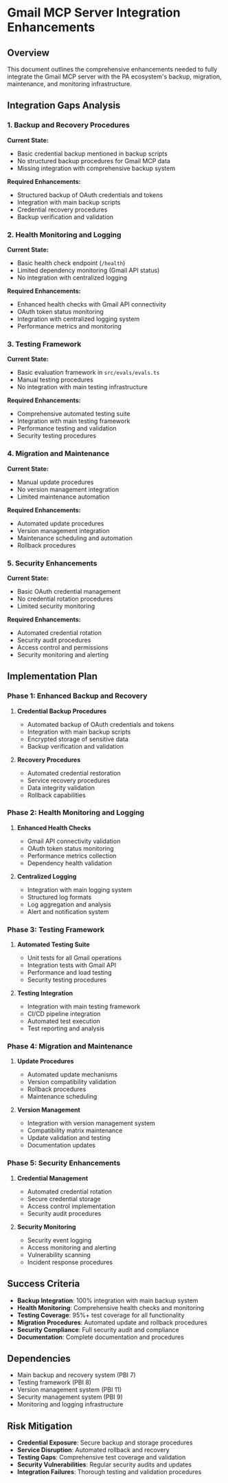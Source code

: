 # Gmail MCP Server Integration Enhancements

## Overview

This document outlines the comprehensive enhancements needed to fully integrate the Gmail MCP server with the PA ecosystem's backup, migration, maintenance, and monitoring infrastructure.

## Integration Gaps Analysis

### 1. Backup and Recovery Procedures

**Current State:**
- Basic credential backup mentioned in backup scripts
- No structured backup procedures for Gmail MCP data
- Missing integration with comprehensive backup system

**Required Enhancements:**
- Structured backup of OAuth credentials and tokens
- Integration with main backup scripts
- Credential recovery procedures
- Backup verification and validation

### 2. Health Monitoring and Logging

**Current State:**
- Basic health check endpoint (`/health`)
- Limited dependency monitoring (Gmail API status)
- No integration with centralized logging

**Required Enhancements:**
- Enhanced health checks with Gmail API connectivity
- OAuth token status monitoring
- Integration with centralized logging system
- Performance metrics and monitoring

### 3. Testing Framework

**Current State:**
- Basic evaluation framework in `src/evals/evals.ts`
- Manual testing procedures
- No integration with main testing infrastructure

**Required Enhancements:**
- Comprehensive automated testing suite
- Integration with main testing framework
- Performance testing and validation
- Security testing procedures

### 4. Migration and Maintenance

**Current State:**
- Manual update procedures
- No version management integration
- Limited maintenance automation

**Required Enhancements:**
- Automated update procedures
- Version management integration
- Maintenance scheduling and automation
- Rollback procedures

### 5. Security Enhancements

**Current State:**
- Basic OAuth credential management
- No credential rotation procedures
- Limited security monitoring

**Required Enhancements:**
- Automated credential rotation
- Security audit procedures
- Access control and permissions
- Security monitoring and alerting

## Implementation Plan

### Phase 1: Enhanced Backup and Recovery

1. **Credential Backup Procedures**
   - Automated backup of OAuth credentials and tokens
   - Integration with main backup scripts
   - Encrypted storage of sensitive data
   - Backup verification and validation

2. **Recovery Procedures**
   - Automated credential restoration
   - Service recovery procedures
   - Data integrity validation
   - Rollback capabilities

### Phase 2: Health Monitoring and Logging

1. **Enhanced Health Checks**
   - Gmail API connectivity validation
   - OAuth token status monitoring
   - Performance metrics collection
   - Dependency health validation

2. **Centralized Logging**
   - Integration with main logging system
   - Structured log formats
   - Log aggregation and analysis
   - Alert and notification system

### Phase 3: Testing Framework

1. **Automated Testing Suite**
   - Unit tests for all Gmail operations
   - Integration tests with Gmail API
   - Performance and load testing
   - Security testing procedures

2. **Testing Integration**
   - Integration with main testing framework
   - CI/CD pipeline integration
   - Automated test execution
   - Test reporting and analysis

### Phase 4: Migration and Maintenance

1. **Update Procedures**
   - Automated update mechanisms
   - Version compatibility validation
   - Rollback procedures
   - Maintenance scheduling

2. **Version Management**
   - Integration with version management system
   - Compatibility matrix maintenance
   - Update validation and testing
   - Documentation updates

### Phase 5: Security Enhancements

1. **Credential Management**
   - Automated credential rotation
   - Secure credential storage
   - Access control implementation
   - Security audit procedures

2. **Security Monitoring**
   - Security event logging
   - Access monitoring and alerting
   - Vulnerability scanning
   - Incident response procedures

## Success Criteria

- **Backup Integration**: 100% integration with main backup system
- **Health Monitoring**: Comprehensive health checks and monitoring
- **Testing Coverage**: 95%+ test coverage for all functionality
- **Migration Procedures**: Automated update and rollback procedures
- **Security Compliance**: Full security audit and compliance
- **Documentation**: Complete documentation and procedures

## Dependencies

- Main backup and recovery system (PBI 7)
- Testing framework (PBI 8)
- Version management system (PBI 11)
- Security management system (PBI 9)
- Monitoring and logging infrastructure

## Risk Mitigation

- **Credential Exposure**: Secure backup and storage procedures
- **Service Disruption**: Automated rollback and recovery
- **Testing Gaps**: Comprehensive test coverage and validation
- **Security Vulnerabilities**: Regular security audits and updates
- **Integration Failures**: Thorough testing and validation procedures
